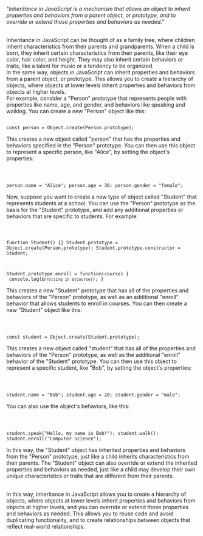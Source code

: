 _"Inheritance in JavaScript is a mechanism that allows an object to inherit properties and behaviors from a parent object, or prototype, and to override or extend those properties and behaviors as needed."_

<br/>
Inheritance in JavaScript can be thought of as a family tree, where children inherit characteristics from their parents and grandparents. When a child is born, they inherit certain characteristics from their parents, like their eye color, hair color, and height. They may also inherit certain behaviors or traits, like a talent for music or a tendency to be organized.

<br/>
In the same way, objects in JavaScript can inherit properties and behaviors from a parent object, or prototype. This allows you to create a hierarchy of objects, where objects at lower levels inherit properties and behaviors from objects at higher levels.

<br/>
For example, consider a "Person" prototype that represents people with properties like name, age, and gender, and behaviors like speaking and walking. You can create a new "Person" object like this:

<Code language='javascript'>

const person = Object.create(Person.prototype);
</Code>

This creates a new object called "person" that has the properties and behaviors specified in the "Person" prototype. You can then use this object to represent a specific person, like "Alice", by setting the object's properties:

<Code language='javascript'>

person.name = "Alice";
person.age = 30;
person.gender = "female";
</Code>

Now, suppose you want to create a new type of object called "Student" that represents students at a school. You can use the "Person" prototype as the basis for the "Student" prototype, and add any additional properties or behaviors that are specific to students. For example:

<Code language='javascript'>

function Student() {}
Student.prototype = Object.create(Person.prototype);
Student.prototype.constructor = Student;

Student.prototype.enroll = function(course) {
&nbsp;console.log(`Enrolling in ${course}`);
}
</Code>

This creates a new "Student" prototype that has all of the properties and behaviors of the "Person" prototype, as well as an additional "enroll" behavior that allows students to enroll in courses. You can then create a new "Student" object like this:

<Code language='javascript'>

const student = Object.create(Student.prototype);
</Code>

This creates a new object called "student" that has all of the properties and behaviors of the "Person" prototype, as well as the additional "enroll" behavior of the "Student" prototype. You can then use this object to represent a specific student, like "Bob", by setting the object's properties:

<Code language='javascript'>

student.name = "Bob";
student.age = 20;
student.gender = "male";
</Code>

You can also use the object's behaviors, like this:

<Code language='javascript'>

student.speak("Hello, my name is Bob!");
student.walk();
student.enroll("Computer Science");
</Code>

In this way, the "Student" object has inherited properties and behaviors from the "Person" prototype, just like a child inherits characteristics from their parents. The "Student" object can also override or extend the inherited properties and behaviors as needed, just like a child may develop their own unique characteristics or traits that are different from their parents.

<br/>
In this way, inheritance in JavaScript allows you to create a hierarchy of objects, where objects at lower levels inherit properties and behaviors from objects at higher levels, and you can override or extend those properties and behaviors as needed. This allows you to reuse code and avoid duplicating functionality, and to create relationships between objects that reflect real-world relationships.
